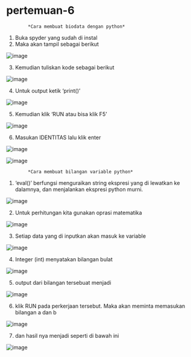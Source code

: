 # pertemuan-6
            *Cara membuat biodata dengan python*
1.	Buka spyder yang sudah di instal
2.	Maka akan tampil sebagai berikut
 
![image](https://user-images.githubusercontent.com/72779594/98133474-3d0a4680-1ef0-11eb-91e5-732874225982.png)


3.	Kemudian tuliskan kode sebagai berikut 
 
![image](https://user-images.githubusercontent.com/72779594/98133588-57dcbb00-1ef0-11eb-9a1c-ba1b0ded7c98.png)



4.	Untuk output ketik ‘print()’

![image](https://user-images.githubusercontent.com/72779594/98133669-7478f300-1ef0-11eb-9b7c-d949eb537887.png)

 
5.	Kemudian klik ‘RUN atau bisa klik F5’
 
![image](https://user-images.githubusercontent.com/72779594/98133898-b99d2500-1ef0-11eb-8fd7-c01f6188e5e5.png)










6.	Masukan IDENTITAS lalu klik enter

 ![image](https://user-images.githubusercontent.com/72779594/98133943-c752aa80-1ef0-11eb-84ab-e8981150152b.png)

![image](https://user-images.githubusercontent.com/72779594/98133993-dafe1100-1ef0-11eb-9a73-699d197c1307.png)


             
 
 
 
            *Cara membuat bilangan variable python*
 
1.	‘eval()’ berfungsi menguraikan string ekspresi yang di lewatkan ke dalamnya, dan menjalankan ekspresi python murni.

 ![image](https://user-images.githubusercontent.com/72779594/98134540-72636400-1ef1-11eb-9482-18a853a3c83d.png)


2.	Untuk perhitungan kita gunakan oprasi matematika

 ![image](https://user-images.githubusercontent.com/72779594/98134604-8018e980-1ef1-11eb-90ed-5e20d1d38e21.png)

3.	Setiap data yang di inputkan akan masuk ke variable

 ![image](https://user-images.githubusercontent.com/72779594/98134675-90c95f80-1ef1-11eb-807c-3108ce15b7e9.png)


4.	Integer (int) menyatakan bilangan bulat

 ![image](https://user-images.githubusercontent.com/72779594/98134742-a2ab0280-1ef1-11eb-86b2-8af6fca8cc7f.png)


5.	output dari bilangan tersebuat menjadi

 ![image](https://user-images.githubusercontent.com/72779594/98134787-b2c2e200-1ef1-11eb-96ca-2f1c824b79ef.png)


6.	klik RUN pada perkerjaan tersebut. Maka akan meminta memasukan bilangan a dan b

 ![image](https://user-images.githubusercontent.com/72779594/98134831-bf473a80-1ef1-11eb-8e5d-232e33cf09ab.png)



7.	dan hasil nya menjadi seperti di bawah ini

 ![image](https://user-images.githubusercontent.com/72779594/98134889-cd955680-1ef1-11eb-88b8-8852198f7140.png)
